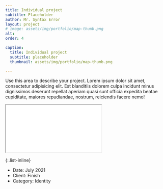 ```yaml
---
title: Individual project
subtitle: Placeholder
author: Mr. Syntax Error
layout: project
# image: assets/img/portfolio/map-thumb.png 
alt:
order: 4

caption:
  title: Individual project
  subtitle: placeholder
  thumbnail: assets/img/portfolio/map-thumb.png

---
```


Use this area to describe your project. Lorem ipsum dolor sit amet, consectetur adipisicing elit. Est blanditiis dolorem culpa incidunt minus dignissimos deserunt repellat aperiam quasi sunt officia expedita beatae cupiditate, maiores repudiandae, nostrum, reiciendis facere nemo!

<div class="embed-responsive embed-responsive-4by3">
<iframe class="embed-responsive-item" src="viz/map.html" allowfullscreen></iframe>
</div>


{:.list-inline}
- Date: July 2021
- Client: Finish
- Category: Identity
